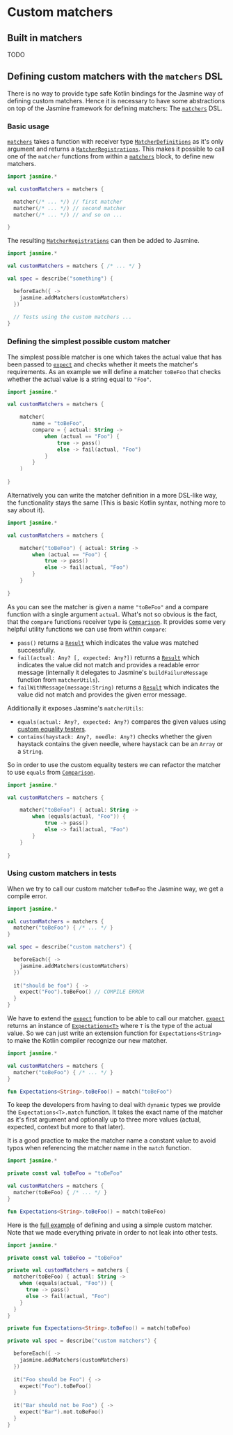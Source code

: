 # Custom matchers

## Built in matchers

TODO

## Defining custom matchers with the `matchers` DSL

There is no way to provide type safe Kotlin bindings for the Jasmine way of defining custom matchers. Hence it is necessary to have some abstractions on top of the Jasmine framework for defining matchers: The [`matchers`][jasmine.matchers] DSL.

### Basic usage

[`matchers`][jasmine.matchers] takes a function with receiver type [`MatcherDefinitions`][jasmine.MatcherDefinitions] as it's only argument and returns a [`MatcherRegistrations`][jasmine.MatcherRegistrations]. This makes it possible to call one of the `matcher` functions from within a [`matchers`][jasmine.matchers] block, to define new matchers.

```Kotlin
import jasmine.*

val customMatchers = matchers {

  matcher(/* ... */) // first matcher
  matcher(/* ... */) // second matcher
  matcher(/* ... */) // and so on ...

}
```

The resulting [`MatcherRegistrations`][jasmine.MatcherRegistrations] can then be added to Jasmine.

```Kotlin
import jasmine.*

val customMatchers = matchers { /* ... */ }

val spec = describe("something") {

  beforeEach({ ->
    jasmine.addMatchers(customMatchers)
  })
  
  // Tests using the custom matchers ...
}
```
  
### Defining the simplest possible custom matcher

The simplest possible matcher is one which takes the actual value that has been passed to [`expect`][jasmine.expect] and checks whether it meets the matcher's requirements. As an example we will define a matcher `toBeFoo` that checks whether the actual value is a string equal to `"Foo"`.

```Kotlin
import jasmine.*

val customMatchers = matchers {

    matcher(
        name = "toBeFoo",
        compare = { actual: String ->
            when (actual == "Foo") {
                true -> pass()
                else -> fail(actual, "Foo")
            }
        }
    )
    
}
```

Alternatively you can write the matcher definition in a more DSL-like way, the functionality stays the same (This is basic Kotlin syntax, nothing more to say about it).

```Kotlin
import jasmine.*

val customMatchers = matchers {

    matcher("toBeFoo") { actual: String ->
        when (actual == "Foo") {
            true -> pass()
            else -> fail(actual, "Foo")
        }
    }
    
}
```

As you can see the matcher is given a name `"toBeFoo"` and a compare function with a single argument `actual`. What's not so obvious is the fact, that the `compare` functions receiver type is [`Comparison`][jasmine.Comparison]. It provides some very helpful utility functions we can use from within `compare`:

* `pass()` returns a [`Result`][jasmine.Result] which indicates the value was matched successfully.
* `fail(actual: Any? [, expected: Any?])` returns a [`Result`][jasmine.Result] which indicates the value did not match and provides a readable error message (internally it delegates to Jasmine's `buildFailureMessage` function from `matcherUtils`).
* `failWithMessage(message:String)` returns a [`Result`][jasmine.Result] which indicates the value did not match and provides the given error message.

Additionally it exposes Jasmine's `matcherUtils`:

* `equals(actual: Any?, expected: Any?)` compares the given values using [custom equality testers](./custom-equality-testers.md).
* `contains(haystack: Any?, needle: Any?)` checks whether the given haystack contains the given needle, where haystack can be an `Array` or a `String`.

So in order to use the custom equality testers we can refactor the matcher to use `equals` from [`Comparison`][jasmine.Comparison].

```Kotlin
import jasmine.*

val customMatchers = matchers {

    matcher("toBeFoo") { actual: String ->
        when (equals(actual, "Foo")) {
            true -> pass()
            else -> fail(actual, "Foo")
        }
    }
    
}
```

### Using custom matchers in tests

When we try to call our custom matcher `toBeFoo` the Jasmine way, we get a compile error.

```Kotlin
import jasmine.*

val customMatchers = matchers { 
  matcher("toBeFoo") { /* ... */ }
}

val spec = describe("custom matchers") {

  beforeEach({ ->
    jasmine.addMatchers(customMatchers)
  })
  
  it("should be foo") { ->
    expect("Foo").toBeFoo() // COMPILE ERROR 
  }
}
```

We have to extend the [`expect`][jasmine.expect] function to be able to call our matcher. [`expect`][jasmine.expect] returns an instance of [`Expectations<T>`][jasmine.Expectations] where `T` is the type of the actual value. So we can just write an extension function for `Expectations<String>` to make the Kotlin compiler recognize our new matcher.

```Kotlin
import jasmine.*

val customMatchers = matchers { 
  matcher("toBeFoo") { /* ... */ }
}

fun Expectations<String>.toBeFoo() = match("toBeFoo")
```

To keep the developers from having to deal with `dynamic` types we provide the `Expectations<T>.match` function. It takes the exact name of the matcher as it's first argument and optionally up to three more values (actual, expected, context but more to that later).

It is a good practice to make the matcher name a constant value to avoid typos when referencing the matcher name in the `match` function.

```Kotlin
import jasmine.*

private const val toBeFoo = "toBeFoo"

val customMatchers = matchers { 
  matcher(toBeFoo) { /* ... */ }
}

fun Expectations<String>.toBeFoo() = match(toBeFoo)
```

Here is the [full example](../kotlin-jasmine-core/src/test/kotlin/jasmine/samples/custom-matchers.kt) of defining and using a simple custom matcher. Note that we made everything private in order to not leak into other tests.

```Kotlin
import jasmine.*

private const val toBeFoo = "toBeFoo"

private val customMatchers = matchers { 
  matcher(toBeFoo) { actual: String ->
    when (equals(actual, "Foo")) {
      true -> pass()
      else -> fail(actual, "Foo")
    }
  }
}

private fun Expectations<String>.toBeFoo() = match(toBeFoo)

private val spec = describe("custom matchers") {

  beforeEach({ ->
    jasmine.addMatchers(customMatchers)
  })
  
  it("Foo should be Foo") { ->
    expect("Foo").toBeFoo()
  }
  
  it("Bar should not be Foo") { ->
    expect("Bar").not.toBeFoo()
  }
}
```

[jasmine.Comparison]: ../kotlin-jasmine-core/src/main/kotlin/jasmine/Comparison.kt
[jasmine.expect]: ../kotlin-jasmine-core/src/main/kotlin/jasmine/expect.kt
[jasmine.Expectations]: ../kotlin-jasmine-core/src/main/kotlin/jasmine/Expectations.kt
[jasmine.matchers]: ../kotlin-jasmine-core/src/main/kotlin/jasmine/matchers.kt
[jasmine.MatcherDefinitions]: ../kotlin-jasmine-core/src/main/kotlin/jasmine/MatcherDefinitions.kt
[jasmine.MatcherRegistrations]: ../kotlin-jasmine-core/src/main/kotlin/jasmine/MatcherRegistrations.kt
[jasmine.Result]: ../kotlin-jasmine-core/src/main/kotlin/jasmine/Result.kt